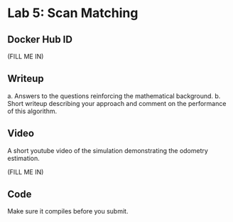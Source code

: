 # Lab 5: Scan Matching

## Docker Hub ID
(FILL ME IN)

## Writeup

a. Answers to the questions reinforcing the mathematical background.
b. Short writeup describing your approach and comment on the performance of this algorithm.

## Video

A short youtube video of the simulation demonstrating the odometry estimation.

(FILL ME IN)

## Code

Make sure it compiles before you submit.